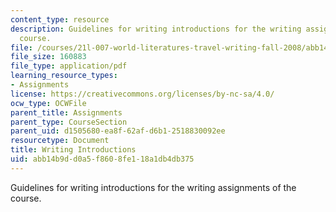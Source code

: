 ```yaml
---
content_type: resource
description: Guidelines for writing introductions for the writing assignments of the
  course.
file: /courses/21l-007-world-literatures-travel-writing-fall-2008/abb14b9dd0a5f8608fe118a1db4db375_revision_hand2.pdf
file_size: 160883
file_type: application/pdf
learning_resource_types:
- Assignments
license: https://creativecommons.org/licenses/by-nc-sa/4.0/
ocw_type: OCWFile
parent_title: Assignments
parent_type: CourseSection
parent_uid: d1505680-ea8f-62af-d6b1-2518830092ee
resourcetype: Document
title: Writing Introductions
uid: abb14b9d-d0a5-f860-8fe1-18a1db4db375
---
```

Guidelines for writing introductions for the writing assignments of the course.